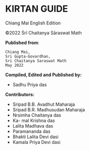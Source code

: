 # KIRTAN GUIDE

Chiang Mai English Edition

©2022 Śrī Chaitanya Sāraswat Math

**Published from**:

    Chiang Mai,
    Sri Gupta-Govardhan,
    Sri Chaitanya Saraswat Math
    May 2022

**Compiled, Edited and Published by:** 
 * Sadhu Priya das

**Contributors:**
 * Sripad B.B. Avadhut Maharaja
 * Sripad B.R. Madhusudan Maharaja
 * Nrsimha Chaitanya das
 * Ka- mal Krishna das
 * Lalita Madhava das
 * Paramananda das
 * Bhakti Lalita Devi dasi
 * Kamala Priya Devi dasi
